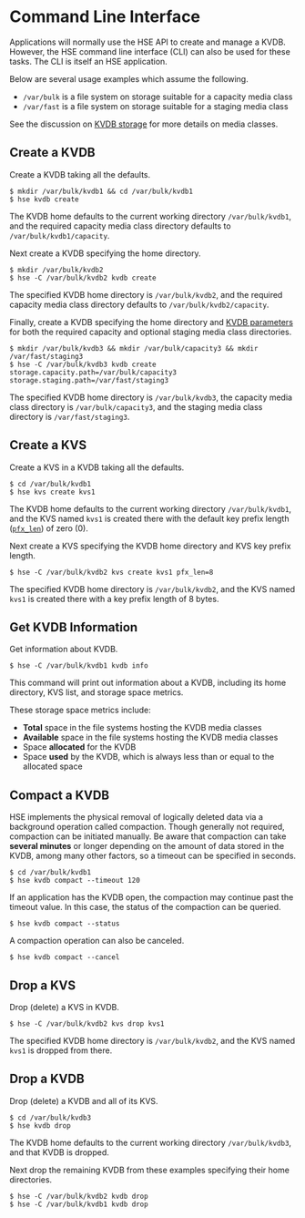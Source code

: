 # Command Line Interface

Applications will normally use the HSE API to create and manage a KVDB.
However, the HSE command line interface (CLI) can also be used for these
tasks.  The CLI is itself an HSE application.

Below are several usage examples which assume the following.

* `/var/bulk` is a file system on storage suitable for a capacity media class
* `/var/fast` is a file system on storage suitable for a staging media class

See the discussion on [KVDB storage](storage.md) for more details on
media classes.


## Create a KVDB

Create a KVDB taking all the defaults.

```shell
$ mkdir /var/bulk/kvdb1 && cd /var/bulk/kvdb1
$ hse kvdb create
```

The KVDB home defaults to the current working directory `/var/bulk/kvdb1`,
and the required capacity media class directory defaults
to `/var/bulk/kvdb1/capacity`.

Next create a KVDB specifying the home directory.

```shell
$ mkdir /var/bulk/kvdb2
$ hse -C /var/bulk/kvdb2 kvdb create
```

The specified KVDB home directory is `/var/bulk/kvdb2`, and the required
capacity media class directory defaults to `/var/bulk/kvdb2/capacity`.

Finally, create a KVDB specifying the home directory and
[KVDB parameters](params.md#kvdb-parameters)
for both the required capacity and optional staging media class directories.

```shell
$ mkdir /var/bulk/kvdb3 && mkdir /var/bulk/capacity3 && mkdir /var/fast/staging3
$ hse -C /var/bulk/kvdb3 kvdb create storage.capacity.path=/var/bulk/capacity3 storage.staging.path=/var/fast/staging3
```

The specified KVDB home directory is `/var/bulk/kvdb3`, the capacity media class
directory is `/var/bulk/capacity3`, and the staging media class directory
is `/var/fast/staging3`.


## Create a KVS

Create a KVS in a KVDB taking all the defaults.

```shell
$ cd /var/bulk/kvdb1
$ hse kvs create kvs1
```

The KVDB home defaults to the current working directory `/var/bulk/kvdb1`,
and the KVS named `kvs1` is created there with the default key prefix
length ([`pfx_len`](params.md#kvs-create-time-parameters)) of zero (0).

Next create a KVS specifying the KVDB home directory and KVS key
prefix length.

```shell
$ hse -C /var/bulk/kvdb2 kvs create kvs1 pfx_len=8
```

The specified KVDB home directory is `/var/bulk/kvdb2`, and the KVS named
`kvs1` is created there with a key prefix length of 8 bytes.


## Get KVDB Information

Get information about KVDB.

```shell
$ hse -C /var/bulk/kvdb1 kvdb info
```

This command will print out information about a KVDB, including its home
directory, KVS list, and storage space metrics.

These storage space metrics include:

* **Total** space in the file systems hosting the KVDB media classes
* **Available** space in the file systems hosting the KVDB media classes
* Space **allocated** for the KVDB
* Space **used** by the KVDB, which is always less than or equal to the
allocated space


## Compact a KVDB

HSE implements the physical removal of logically deleted data via a background
operation called compaction.  Though generally not required, compaction can
be initiated manually.
Be aware that compaction can take **several minutes** or longer depending on
the amount of data stored in the KVDB, among many other factors, so a
timeout can be specified in seconds.

```shell
$ cd /var/bulk/kvdb1
$ hse kvdb compact --timeout 120
```

If an application has the KVDB open, the compaction may continue past the
timeout value.  In this case, the status of the compaction can be queried.

```shell
$ hse kvdb compact --status
```

A compaction operation can also be canceled.

```shell
$ hse kvdb compact --cancel
```


## Drop a KVS

Drop (delete) a KVS in KVDB.

```shell
$ hse -C /var/bulk/kvdb2 kvs drop kvs1
```

The specified KVDB home directory is `/var/bulk/kvdb2`, and the KVS named
`kvs1` is dropped from there.


## Drop a KVDB

Drop (delete) a KVDB and all of its KVS.

```shell
$ cd /var/bulk/kvdb3
$ hse kvdb drop
```

The KVDB home defaults to the current working directory `/var/bulk/kvdb3`,
and that KVDB is dropped.

Next drop the remaining KVDB from these examples specifying their
home directories.

```shell
$ hse -C /var/bulk/kvdb2 kvdb drop
$ hse -C /var/bulk/kvdb1 kvdb drop
```
